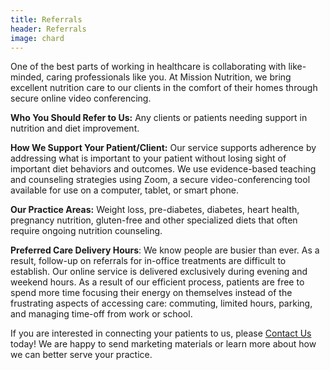 ```yaml
---
title: Referrals
header: Referrals
image: chard
---
```


One of the best parts of working in healthcare is collaborating with like-minded, caring professionals like you. At Mission Nutrition, we bring excellent nutrition care to our clients in the comfort of their homes through secure online video conferencing.

<strong>Who You Should Refer to Us:</strong> Any clients or patients needing support in nutrition and diet improvement.

<strong>How We Support Your Patient/Client:</strong> Our service supports adherence by addressing what is important to your patient without losing sight of important diet behaviors and outcomes. We use evidence-based teaching and counseling strategies using Zoom, a secure video-conferencing tool available for use on a computer, tablet, or smart phone.

<strong>Our Practice Areas:</strong> Weight loss, pre-diabetes, diabetes, heart health, pregnancy nutrition, gluten-free and other specialized diets that often require ongoing nutrition counseling.

<strong>Preferred Care Delivery Hours</strong>: We know people are busier than ever. As a result, follow-up on referrals for in-office treatments are difficult to establish. Our online service is delivered exclusively during evening and weekend hours. As a result of our efficient process, patients are free to spend more time focusing their energy on themselves instead of the frustrating aspects of accessing care: commuting, limited hours, parking, and managing time-off from work or school.

If you are interested in connecting your patients to us, please [Contact Us](/contact/) today! We are happy to send marketing materials or learn more about how we can better serve your practice. 
